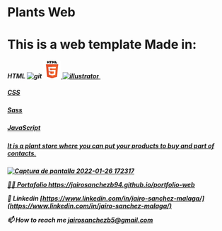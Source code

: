 # Plants Web

<h1 align="left">This is a web template Made in:</h1>
<p align="left">
<h5>HTML
<img src="https://www.vectorlogo.zone/logos/git-scm/git-scm-icon.svg" alt="git" width="40" height="40"/> </a> <a href="https://www.w3.org/html/" target="_blank" rel="noreferrer"> <img src="https://raw.githubusercontent.com/devicons/devicon/master/icons/html5/html5-original-wordmark.svg" alt="html5" width="40" height="40"/> </a> <a href="https://www.adobe.com/in/products/illustrator.html" target="_blank" rel="noreferrer"> <img src="https://www.vectorlogo.zone/logos/adobe_illustrator/adobe_illustrator-icon.svg" alt="illustrator" width="40" height="40"/> </a> <a href="https://ionicframework.com" target="_blank" rel="noreferrer"> <img 
</h5>
<h5>CSS</h5>
<h5>Sass</h5>
<h5>JavaScript</h5>
<h5>It is a plant store where you can put your products to buy and part of contacts.</h5>
</p>

![Captura de pantalla 2022-01-26 172317](https://user-images.githubusercontent.com/32551746/151203434-9e950a9a-f41b-496b-8651-ed54517b60eb.png)

👨‍💻 Portafolio https://jairosanchezb94.github.io/portfolio-web

📝 Linkedin [https://www.linkedin.com/in/jairo-sanchez-malaga/](https://www.linkedin.com/in/jairo-sanchez-malaga/)

📫 How to reach me **jairosanchezb5@gmail.com**
